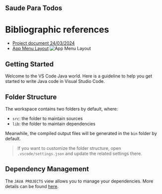 
## Saude Para Todos ## 

# Bibliographic references #
 - [Project document 24/03/2024](https://docs.google.com/document/d/1wWBaW8Ufe1oIAvTALGnYgw5mmLLiG_8Tqyx6S2QLpJ0/edit?hl=pt-br)
 - [App Menu Layout](https://github.com/CarlosGloria/ActionCODE/tree/feat/projetoaplication/src/main/java/com/saudeparatodos/App.java)
![App Menu Layout ](https://github.com/CarlosGloria/ActionCODE/tree/feat/projeto/img/Imagem%203d59afe1.jpg)

## Getting Started

Welcome to the VS Code Java world. Here is a guideline to help you get started to write Java code in Visual Studio Code.

## Folder Structure

The workspace contains two folders by default, where:

- `src`: the folder to maintain sources
- `lib`: the folder to maintain dependencies

Meanwhile, the compiled output files will be generated in the `bin` folder by default.

> If you want to customize the folder structure, open `.vscode/settings.json` and update the related settings there.

## Dependency Management

The `JAVA PROJECTS` view allows you to manage your dependencies. More details can be found [here](https://github.com/microsoft/vscode-java-dependency#manage-dependencies).
